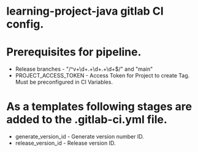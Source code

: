 #
# learning-project-java gitlab CI config.
#

# Prerequisites for pipeline.
  - Release branches - "/^v+\d+\.+\d+\.+\d+$/" and "main"
  - PROJECT_ACCESS_TOKEN - Access Token for Project to create Tag. Must be preconfigured in CI Variables.

# As a templates following stages are added to the .gitlab-ci.yml file.
  - generate_version_id - Generate version number ID.
  - release_version_id - Release version ID.
